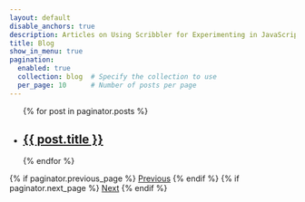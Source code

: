```yaml
---
layout: default
disable_anchors: true
description: Articles on Using Scribbler for Experimenting in JavaScript 
title: Blog 
show_in_menu: true
pagination:
  enabled: true
  collection: blog  # Specify the collection to use
  per_page: 10      # Number of posts per page
---
```




<ul>
  {% for post in paginator.posts %}
    <li>
      <h2><a href="{{ post.url }}">{{ post.title }}</a></h2>
    </li>
  {% endfor %}
</ul>

<div class="pagination">
  {% if paginator.previous_page %}
    <a href="{{ paginator.previous_page_path }}" class="prev">Previous</a>
  {% endif %}
  {% if paginator.next_page %}
    <a href="{{ paginator.next_page_path }}" class="next">Next</a>
  {% endif %}
</div>

